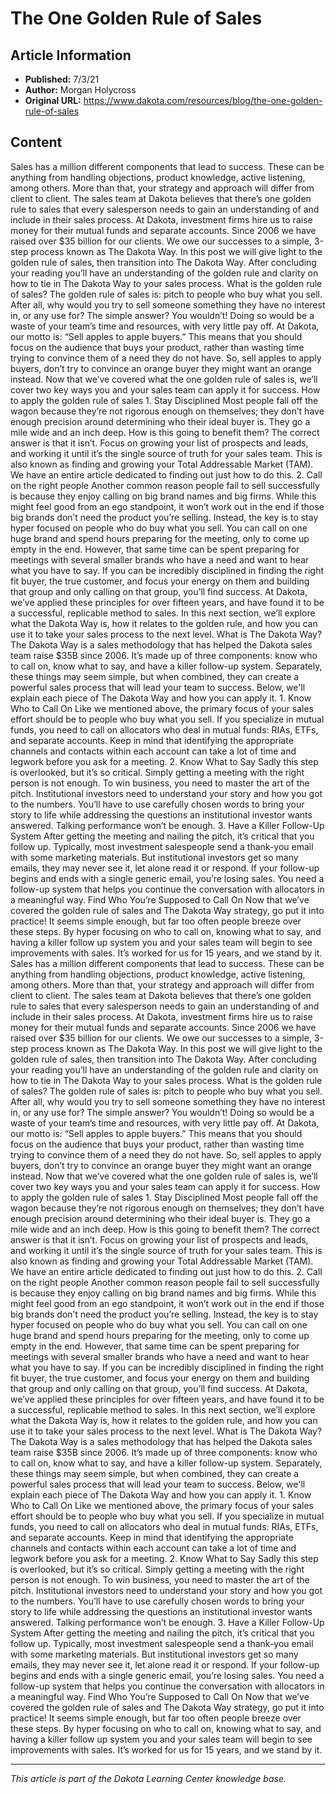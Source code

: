 # The One Golden Rule of Sales

## Article Information
- **Published:** 7/3/21
- **Author:** Morgan Holycross
- **Original URL:** https://www.dakota.com/resources/blog/the-one-golden-rule-of-sales

## Content

Sales has a million different components that lead to success. These can be anything from handling objections, product knowledge, active listening, among others. More than that, your strategy and approach will differ from client to client. The sales team at Dakota believes that there’s one golden rule to sales that every salesperson needs to gain an understanding of and include in their sales process. At Dakota, investment firms hire us to raise money for their mutual funds and separate accounts. Since 2006 we have raised over $35 billion for our clients. We owe our successes to a simple, 3-step process known as The Dakota Way. In this post we will give light to the golden rule of sales, then transition into The Dakota Way. After concluding your reading you’ll have an understanding of the golden rule and clarity on how to tie in The Dakota Way to your sales process. What is the golden rule of sales? The golden rule of sales is: pitch to people who buy what you sell. After all, why would you try to sell someone something they have no interest in, or any use for? The simple answer? You wouldn’t! Doing so would be a waste of your team’s time and resources, with very little pay off. At Dakota, our motto is: “Sell apples to apple buyers.” This means that you should focus on the audience that buys your product, rather than wasting time trying to convince them of a need they do not have. So, sell apples to apply buyers, don’t try to convince an orange buyer they might want an orange instead. Now that we’ve covered what the one golden rule of sales is, we’ll cover two key ways you and your sales team can apply it for success. How to apply the golden rule of sales 1. Stay Disciplined Most people fall off the wagon because they’re not rigorous enough on themselves; they don’t have enough precision around determining who their ideal buyer is. They go a mile wide and an inch deep. How is this going to benefit them? The correct answer is that it isn’t. Focus on growing your list of prospects and leads, and working it until it’s the single source of truth for your sales team. This is also known as finding and growing your Total Addressable Market (TAM). We have an entire article dedicated to finding out just how to do this. 2. Call on the right people Another common reason people fail to sell successfully is because they enjoy calling on big brand names and big firms. While this might feel good from an ego standpoint, it won’t work out in the end if those big brands don’t need the product you’re selling. Instead, the key is to stay hyper focused on people who do buy what you sell. You can call on one huge brand and spend hours preparing for the meeting, only to come up empty in the end. However, that same time can be spent preparing for meetings with several smaller brands who have a need and want to hear what you have to say. If you can be incredibly disciplined in finding the right fit buyer, the true customer, and focus your energy on them and building that group and only calling on that group, you’ll find success. At Dakota, we’ve applied these principles for over fifteen years, and have found it to be a successful, replicable method to sales. In this next section, we’ll explore what the Dakota Way is, how it relates to the golden rule, and how you can use it to take your sales process to the next level. What is The Dakota Way? The Dakota Way is a sales methodology that has helped the Dakota sales team raise $35B since 2006. It’s made up of three components: know who to call on, know what to say, and have a killer follow-up system. Separately, these things may seem simple, but when combined, they can create a powerful sales process that will lead your team to success. Below, we'll explain each piece of The Dakota Way and how you can apply it. 1. Know Who to Call On Like we mentioned above, the primary focus of your sales effort should be to people who buy what you sell. If you specialize in mutual funds, you need to call on allocators who deal in mutual funds: RIAs, ETFs, and separate accounts. Keep in mind that identifying the appropriate channels and contacts within each account can take a lot of time and legwork before you ask for a meeting. 2. Know What to Say Sadly this step is overlooked, but it’s so critical. Simply getting a meeting with the right person is not enough. To win business, you need to master the art of the pitch. Institutional investors need to understand your story and how you got to the numbers. You’ll have to use carefully chosen words to bring your story to life while addressing the questions an institutional investor wants answered. Talking performance won’t be enough. 3. Have a Killer Follow-Up System After getting the meeting and nailing the pitch, it’s critical that you follow up. Typically, most investment salespeople send a thank-you email with some marketing materials. But institutional investors get so many emails, they may never see it, let alone read it or respond. If your follow-up begins and ends with a single generic email, you’re losing sales. You need a follow-up system that helps you continue the conversation with allocators in a meaningful way. Find Who You’re Supposed to Call On Now that we’ve covered the golden rule of sales and The Dakota Way strategy, go put it into practice! It seems simple enough, but far too often people breeze over these steps. By hyper focusing on who to call on, knowing what to say, and having a killer follow up system you and your sales team will begin to see improvements with sales. It’s worked for us for 15 years, and we stand by it. Sales has a million different components that lead to success. These can be anything from handling objections, product knowledge, active listening, among others. More than that, your strategy and approach will differ from client to client. The sales team at Dakota believes that there’s one golden rule to sales that every salesperson needs to gain an understanding of and include in their sales process. At Dakota, investment firms hire us to raise money for their mutual funds and separate accounts. Since 2006 we have raised over $35 billion for our clients. We owe our successes to a simple, 3-step process known as The Dakota Way. In this post we will give light to the golden rule of sales, then transition into The Dakota Way. After concluding your reading you’ll have an understanding of the golden rule and clarity on how to tie in The Dakota Way to your sales process. What is the golden rule of sales? The golden rule of sales is: pitch to people who buy what you sell. After all, why would you try to sell someone something they have no interest in, or any use for? The simple answer? You wouldn’t! Doing so would be a waste of your team’s time and resources, with very little pay off. At Dakota, our motto is: “Sell apples to apple buyers.” This means that you should focus on the audience that buys your product, rather than wasting time trying to convince them of a need they do not have. So, sell apples to apply buyers, don’t try to convince an orange buyer they might want an orange instead. Now that we’ve covered what the one golden rule of sales is, we’ll cover two key ways you and your sales team can apply it for success. How to apply the golden rule of sales 1. Stay Disciplined Most people fall off the wagon because they’re not rigorous enough on themselves; they don’t have enough precision around determining who their ideal buyer is. They go a mile wide and an inch deep. How is this going to benefit them? The correct answer is that it isn’t. Focus on growing your list of prospects and leads, and working it until it’s the single source of truth for your sales team. This is also known as finding and growing your Total Addressable Market (TAM). We have an entire article dedicated to finding out just how to do this. 2. Call on the right people Another common reason people fail to sell successfully is because they enjoy calling on big brand names and big firms. While this might feel good from an ego standpoint, it won’t work out in the end if those big brands don’t need the product you’re selling. Instead, the key is to stay hyper focused on people who do buy what you sell. You can call on one huge brand and spend hours preparing for the meeting, only to come up empty in the end. However, that same time can be spent preparing for meetings with several smaller brands who have a need and want to hear what you have to say. If you can be incredibly disciplined in finding the right fit buyer, the true customer, and focus your energy on them and building that group and only calling on that group, you’ll find success. At Dakota, we’ve applied these principles for over fifteen years, and have found it to be a successful, replicable method to sales. In this next section, we’ll explore what the Dakota Way is, how it relates to the golden rule, and how you can use it to take your sales process to the next level. What is The Dakota Way? The Dakota Way is a sales methodology that has helped the Dakota sales team raise $35B since 2006. It’s made up of three components: know who to call on, know what to say, and have a killer follow-up system. Separately, these things may seem simple, but when combined, they can create a powerful sales process that will lead your team to success. Below, we'll explain each piece of The Dakota Way and how you can apply it. 1. Know Who to Call On Like we mentioned above, the primary focus of your sales effort should be to people who buy what you sell. If you specialize in mutual funds, you need to call on allocators who deal in mutual funds: RIAs, ETFs, and separate accounts. Keep in mind that identifying the appropriate channels and contacts within each account can take a lot of time and legwork before you ask for a meeting. 2. Know What to Say Sadly this step is overlooked, but it’s so critical. Simply getting a meeting with the right person is not enough. To win business, you need to master the art of the pitch. Institutional investors need to understand your story and how you got to the numbers. You’ll have to use carefully chosen words to bring your story to life while addressing the questions an institutional investor wants answered. Talking performance won’t be enough. 3. Have a Killer Follow-Up System After getting the meeting and nailing the pitch, it’s critical that you follow up. Typically, most investment salespeople send a thank-you email with some marketing materials. But institutional investors get so many emails, they may never see it, let alone read it or respond. If your follow-up begins and ends with a single generic email, you’re losing sales. You need a follow-up system that helps you continue the conversation with allocators in a meaningful way. Find Who You’re Supposed to Call On Now that we’ve covered the golden rule of sales and The Dakota Way strategy, go put it into practice! It seems simple enough, but far too often people breeze over these steps. By hyper focusing on who to call on, knowing what to say, and having a killer follow up system you and your sales team will begin to see improvements with sales. It’s worked for us for 15 years, and we stand by it.

---

*This article is part of the Dakota Learning Center knowledge base.*